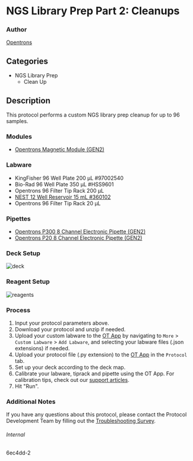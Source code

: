 # NGS Library Prep Part 2: Cleanups


### Author
[Opentrons](https://opentrons.com/)




## Categories
* NGS Library Prep
	* Clean Up


## Description
This protocol performs a custom NGS library prep cleanup for up to 96 samples.


### Modules
* [Opentrons Magnetic Module (GEN2)](https://shop.opentrons.com/magnetic-module-gen2/)


### Labware
* KingFisher 96 Well Plate 200 µL #97002540
* Bio-Rad 96 Well Plate 350 µL #HSS9601
* Opentrons 96 Filter Tip Rack 200 µL
* [NEST 12 Well Reservoir 15 mL #360102](http://www.cell-nest.com/page94?_l=en&product_id=102)
* Opentrons 96 Filter Tip Rack 20 µL


### Pipettes
* [Opentrons P300 8 Channel Electronic Pipette (GEN2)](https://shop.opentrons.com/8-channel-electronic-pipette/)
* [Opentrons P20 8 Channel Electronic Pipette (GEN2)](https://shop.opentrons.com/8-channel-electronic-pipette/)


### Deck Setup
![deck](https://opentrons-protocol-library-website.s3.amazonaws.com/custom-README-images/6ec4dd-2/deck.png)


### Reagent Setup
![reagents](https://opentrons-protocol-library-website.s3.amazonaws.com/custom-README-images/6ec4dd-2/reagents.png)


### Process
1. Input your protocol parameters above.
2. Download your protocol and unzip if needed.
3. Upload your custom labware to the [OT App](https://opentrons.com/ot-app) by navigating to `More` > `Custom Labware` > `Add Labware`, and selecting your labware files (.json extensions) if needed.
4. Upload your protocol file (.py extension) to the [OT App](https://opentrons.com/ot-app) in the `Protocol` tab.
5. Set up your deck according to the deck map.
6. Calibrate your labware, tiprack and pipette using the OT App. For calibration tips, check out our [support articles](https://support.opentrons.com/en/collections/1559720-guide-for-getting-started-with-the-ot-2).
7. Hit "Run".


### Additional Notes
If you have any questions about this protocol, please contact the Protocol Development Team by filling out the [Troubleshooting Survey](https://protocol-troubleshooting.paperform.co/).


###### Internal
6ec4dd-2
